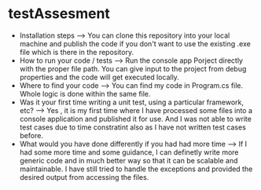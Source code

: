 # testAssesment

  - Installation steps
  --> You can clone this repository into your local machine and publish the code if you don't want to use the existing .exe file which is there in the repository.
  - How to run your code / tests
--> Run the console app Porject directly with the proper file path. You can give input to the project from debug properties and the code will get executed locally.
  - Where to find your code
--> You can find my code in Program.cs file. Whole logic is done within the same file. 
  - Was it your first time writing a unit test, using a particular framework, etc?
--> Yes , it is my first time where I have processed some files into a console application and published it for use.
    And I was not able to write test cases due to time constratint also as I have not written test cases before.
  - What would you have done differently if you had had more time
--> If I had some more time and some guidance, I can definetly write more generic code and in much better way so that it can be scalable and maintainable.
    I have still tried to handle the exceptions and provided the desired output from accessing the files.
  
